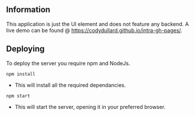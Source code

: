 ## Information

This application is just the UI element and does not feature any backend. A live demo can be found @ https://codydullard.github.io/intra-gh-pages/.

## Deploying

To deploy the server you require npm and NodeJs.

`npm install`
- This will install all the required dependancies.

`npm start`
- This will start the server, opening it in your preferred browser.